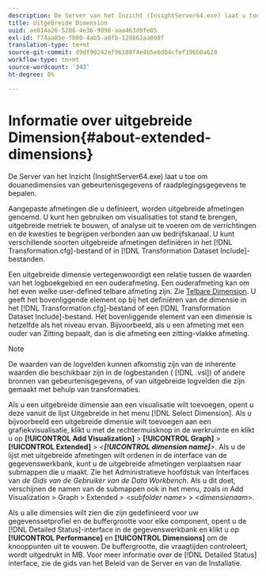 ```yaml
---
description: De Server van het Inzicht (InsightServer64.exe) laat u toe om douanedimensies van gebeurtenisgegevens of raadplegingsgegevens te bepalen.
title: Uitgebreide Dimension
uuid: ae014a26-5286-4e36-9098-aaa463d9fe05
exl-id: f74aa85e-f880-4ab5-a8fb-128862aa808f
translation-type: tm+mt
source-git-commit: d9df90242ef96188f4e4b5e6d04cfef196b0a628
workflow-type: tm+mt
source-wordcount: '343'
ht-degree: 0%

---
```


# Informatie over uitgebreide Dimension{#about-extended-dimensions}

De Server van het Inzicht (InsightServer64.exe) laat u toe om douanedimensies van gebeurtenisgegevens of raadplegingsgegevens te bepalen.

Aangepaste afmetingen die u definieert, worden uitgebreide afmetingen genoemd. U kunt hen gebruiken om visualisaties tot stand te brengen, uitgebreide metriek te bouwen, of analyse uit te voeren om de verrichtingen en de kwesties te begrijpen verbonden aan uw bedrijfskanaal. U kunt verschillende soorten uitgebreide afmetingen definiëren in het [!DNL Transformation.cfg]-bestand of in [!DNL Transformation Dataset Include]-bestanden.

Een uitgebreide dimensie vertegenwoordigt een relatie tussen de waarden van het logboekgebied en een ouderafmeting. Een ouderafmeting kan om het even welke user-defined telbare afmeting zijn. Zie [Telbare Dimension](../../../home/c-dataset-const-proc/c-ex-dim/c-types-ex-dim/c-count-dim.md#concept-f28b633419494e7bbc510012dbfcc6f8). U geeft het bovenliggende element op bij het definiëren van de dimensie in het [!DNL Transformation.cfg]-bestand of een [!DNL Transformation Dataset Include]-bestand. Het bovenliggende element van een dimensie is hetzelfde als het niveau ervan. Bijvoorbeeld, als u een afmeting met een ouder van Zitting bepaalt, dan is die afmeting een zitting-vlakke afmeting.

>[!NOTE]
>
>De waarden van de logvelden kunnen afkomstig zijn van de inherente waarden die beschikbaar zijn in de logbestanden ( [!DNL .vsl]) of andere bronnen van gebeurtenisgegevens, of van uitgebreide logvelden die zijn gemaakt met behulp van transformaties.

Als u een uitgebreide dimensie aan een visualisatie wilt toevoegen, opent u deze vanuit de lijst Uitgebreide in het menu [!DNL Select Dimension]. Als u bijvoorbeeld een uitgebreide dimensie wilt toevoegen aan een grafiekvisualisatie, klikt u met de rechtermuisknop in de werkruimte en klikt u op **[!UICONTROL Add Visualization]** > **[!UICONTROL Graph]** > **[!UICONTROL Extended]** > *&lt;**[!UICONTROL dimension name]**>*. Als u de lijst met uitgebreide afmetingen wilt ordenen in de interface van de gegevenswerkbank, kunt u de uitgebreide afmetingen verplaatsen naar submappen die u maakt. Zie het Administratieve hoofdstuk van Interfaces van *de Gids van de Gebruiker van de Data Workbench*. Als u dit doet, verschijnen de namen van de submappen ook in het menu, zoals in Add Visualization > Graph > Extended > &lt;*subfolder name*> > &lt;*dimensienaam*>.

Als u alle dimensies wilt zien die zijn gedefinieerd voor uw gegevenssetprofiel en de buffergrootte voor elke component, opent u de [!DNL Detailed Status]-interface in de gegevenswerkbank en klikt u op **[!UICONTROL Performance]** en **[!UICONTROL Dimensions]** om de knooppunten uit te vouwen. De buffergrootte, die vraagtijden controleert, wordt uitgedrukt in MB. Voor meer informatie over de [!DNL Detailed Status] interface, zie de gids van het Beleid van de Server en van de Installatie.
